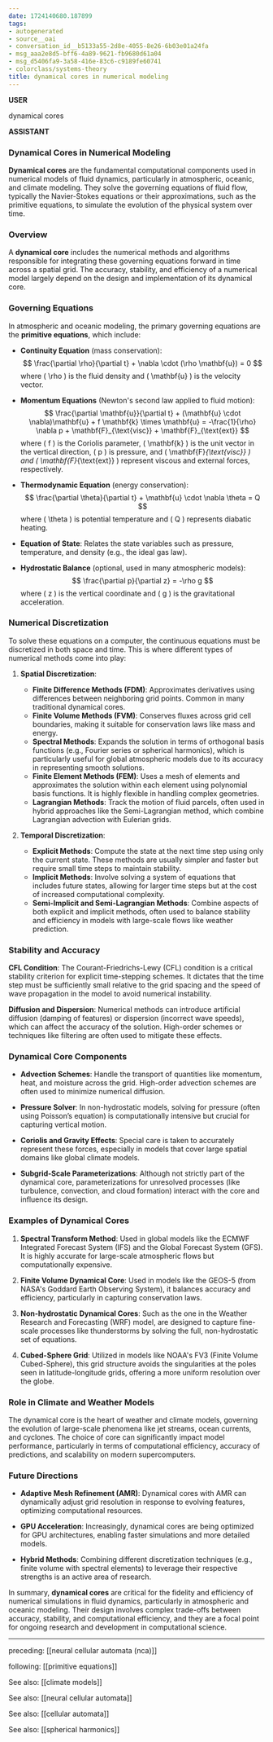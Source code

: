 ```yaml
---
date: 1724140680.187899
tags:
- autogenerated
- source__oai
- conversation_id__b5133a55-2d8e-4055-8e26-6b03e01a24fa
- msg_aaa2e8d5-bff6-4a89-9621-fb9680d61a04
- msg_d5406fa9-3a58-416e-83c6-c9189fe60741
- colorclass/systems-theory
title: dynamical cores in numerical modeling
---
```


**USER**

dynamical cores


**ASSISTANT**

### Dynamical Cores in Numerical Modeling

**Dynamical cores** are the fundamental computational components used in numerical models of fluid dynamics, particularly in atmospheric, oceanic, and climate modeling. They solve the governing equations of fluid flow, typically the Navier-Stokes equations or their approximations, such as the primitive equations, to simulate the evolution of the physical system over time.

### Overview

A **dynamical core** includes the numerical methods and algorithms responsible for integrating these governing equations forward in time across a spatial grid. The accuracy, stability, and efficiency of a numerical model largely depend on the design and implementation of its dynamical core.

### Governing Equations

In atmospheric and oceanic modeling, the primary governing equations are the **primitive equations**, which include:
- **Continuity Equation** (mass conservation):
  $$
  \frac{\partial \rho}{\partial t} + \nabla \cdot (\rho \mathbf{u}) = 0
  $$
  where \( \rho \) is the fluid density and \( \mathbf{u} \) is the velocity vector.

- **Momentum Equations** (Newton's second law applied to fluid motion):
  $$
  \frac{\partial \mathbf{u}}{\partial t} + (\mathbf{u} \cdot \nabla)\mathbf{u} + f \mathbf{k} \times \mathbf{u} = -\frac{1}{\rho} \nabla p + \mathbf{F}_{\text{visc}} + \mathbf{F}_{\text{ext}}
  $$
  where \( f \) is the Coriolis parameter, \( \mathbf{k} \) is the unit vector in the vertical direction, \( p \) is pressure, and \( \mathbf{F}_{\text{visc}} \) and \( \mathbf{F}_{\text{ext}} \) represent viscous and external forces, respectively.

- **Thermodynamic Equation** (energy conservation):
  $$
  \frac{\partial \theta}{\partial t} + \mathbf{u} \cdot \nabla \theta = Q
  $$
  where \( \theta \) is potential temperature and \( Q \) represents diabatic heating.

- **Equation of State**: Relates the state variables such as pressure, temperature, and density (e.g., the ideal gas law).

- **Hydrostatic Balance** (optional, used in many atmospheric models):
  $$
  \frac{\partial p}{\partial z} = -\rho g
  $$
  where \( z \) is the vertical coordinate and \( g \) is the gravitational acceleration.

### Numerical Discretization

To solve these equations on a computer, the continuous equations must be discretized in both space and time. This is where different types of numerical methods come into play:

1. **Spatial Discretization**:
    - **Finite Difference Methods (FDM)**: Approximates derivatives using differences between neighboring grid points. Common in many traditional dynamical cores.
    - **Finite Volume Methods (FVM)**: Conserves fluxes across grid cell boundaries, making it suitable for conservation laws like mass and energy.
    - **Spectral Methods**: Expands the solution in terms of orthogonal basis functions (e.g., Fourier series or spherical harmonics), which is particularly useful for global atmospheric models due to its accuracy in representing smooth solutions.
    - **Finite Element Methods (FEM)**: Uses a mesh of elements and approximates the solution within each element using polynomial basis functions. It is highly flexible in handling complex geometries.
    - **Lagrangian Methods**: Track the motion of fluid parcels, often used in hybrid approaches like the Semi-Lagrangian method, which combine Lagrangian advection with Eulerian grids.

2. **Temporal Discretization**:
    - **Explicit Methods**: Compute the state at the next time step using only the current state. These methods are usually simpler and faster but require small time steps to maintain stability.
    - **Implicit Methods**: Involve solving a system of equations that includes future states, allowing for larger time steps but at the cost of increased computational complexity.
    - **Semi-Implicit and Semi-Lagrangian Methods**: Combine aspects of both explicit and implicit methods, often used to balance stability and efficiency in models with large-scale flows like weather prediction.

### Stability and Accuracy

**CFL Condition**: The Courant-Friedrichs-Lewy (CFL) condition is a critical stability criterion for explicit time-stepping schemes. It dictates that the time step must be sufficiently small relative to the grid spacing and the speed of wave propagation in the model to avoid numerical instability.

**Diffusion and Dispersion**: Numerical methods can introduce artificial diffusion (damping of features) or dispersion (incorrect wave speeds), which can affect the accuracy of the solution. High-order schemes or techniques like filtering are often used to mitigate these effects.

### Dynamical Core Components

- **Advection Schemes**: Handle the transport of quantities like momentum, heat, and moisture across the grid. High-order advection schemes are often used to minimize numerical diffusion.
  
- **Pressure Solver**: In non-hydrostatic models, solving for pressure (often using Poisson’s equation) is computationally intensive but crucial for capturing vertical motion.

- **Coriolis and Gravity Effects**: Special care is taken to accurately represent these forces, especially in models that cover large spatial domains like global climate models.

- **Subgrid-Scale Parameterizations**: Although not strictly part of the dynamical core, parameterizations for unresolved processes (like turbulence, convection, and cloud formation) interact with the core and influence its design.

### Examples of Dynamical Cores

1. **Spectral Transform Method**: Used in global models like the ECMWF Integrated Forecast System (IFS) and the Global Forecast System (GFS). It is highly accurate for large-scale atmospheric flows but computationally expensive.
  
2. **Finite Volume Dynamical Core**: Used in models like the GEOS-5 (from NASA's Goddard Earth Observing System), it balances accuracy and efficiency, particularly in capturing conservation laws.

3. **Non-hydrostatic Dynamical Cores**: Such as the one in the Weather Research and Forecasting (WRF) model, are designed to capture fine-scale processes like thunderstorms by solving the full, non-hydrostatic set of equations.

4. **Cubed-Sphere Grid**: Utilized in models like NOAA's FV3 (Finite Volume Cubed-Sphere), this grid structure avoids the singularities at the poles seen in latitude-longitude grids, offering a more uniform resolution over the globe.

### Role in Climate and Weather Models

The dynamical core is the heart of weather and climate models, governing the evolution of large-scale phenomena like jet streams, ocean currents, and cyclones. The choice of core can significantly impact model performance, particularly in terms of computational efficiency, accuracy of predictions, and scalability on modern supercomputers.

### Future Directions

- **Adaptive Mesh Refinement (AMR)**: Dynamical cores with AMR can dynamically adjust grid resolution in response to evolving features, optimizing computational resources.
  
- **GPU Acceleration**: Increasingly, dynamical cores are being optimized for GPU architectures, enabling faster simulations and more detailed models.

- **Hybrid Methods**: Combining different discretization techniques (e.g., finite volume with spectral elements) to leverage their respective strengths is an active area of research.

In summary, **dynamical cores** are critical for the fidelity and efficiency of numerical simulations in fluid dynamics, particularly in atmospheric and oceanic modeling. Their design involves complex trade-offs between accuracy, stability, and computational efficiency, and they are a focal point for ongoing research and development in computational science.


---

preceding: [[neural cellular automata (nca)]]  


following: [[primitive equations]]

See also: [[climate models]]


See also: [[neural cellular automata]]


See also: [[cellular automata]]


See also: [[spherical harmonics]]